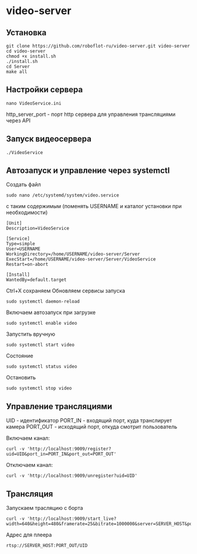 # video-server

## Установка

    git clone https://github.com/roboflot-ru/video-server.git video-server
    cd video-server
    chmod +x install.sh
    ./install.sh
    cd Server
    make all



## Настройки сервера

    nano VideoService.ini

http_server_port - порт http сервера для управления трансляциями через API



## Запуск видеосервера

    ./VideoService



## Автозапуск и управление через systemctl

Создать файл

    sudo nano /etc/systemd/system/video.service

с таким содержимым (поменять USERNAME и каталог установки при необходимости)

    [Unit]
    Description=VideoService

    [Service]
    Type=simple
    User=USERNAME
    WorkingDirectory=/home/USERNAME/video-server/Server
    ExecStart=/home/USERNAME/video-server/Server/VideoService
    Restart=on-abort

    [Install]
    WantedBy=default.target

Ctrl+X сохраняем
Обновляем сервисы запуска

    sudo systemctl daemon-reload

Включаем автозапуск при загрузке

    sudo systemctl enable video

Запустить вручную

    sudo systemctl start video

Состояние

    sudo systemctl status video

Остановить

    sudo systemctl stop video




## Управление трансляциями

UID - идентификатор
PORT_IN - входящий порт, куда транслирует камера
PORT_OUT - исходящий порт, откуда смотрит пользователь

Включаем канал:

    curl -v 'http://localhost:9009/register?uid=UID&port_in=PORT_IN&port_out=PORT_OUT'

Отключаем канал:

    curl -v 'http://localhost:9009/unregister?uid=UID'


## Трансляция

Запускаем трасляцию с борта

    curl -v 'http://localhost:9009/start_live?width=640&height=480&framerate=25&bitrate=1000000&server=SERVER_HOST&port=PORT_IN'

Адрес для плеера

    rtsp://SERVER_HOST:PORT_OUT/UID





